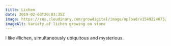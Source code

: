 ```yaml
---
title: Lichen
date: 2019-02-03T20:03:35Z
image: https://res.cloudinary.com/growdigital/image/upload/v1549224075/lichen-CD2F9860.jpg
imageAlt: Variety of lichen growing on stone
---
```


I like #lichen, simultaneously ubiquitous and mysterious. 
